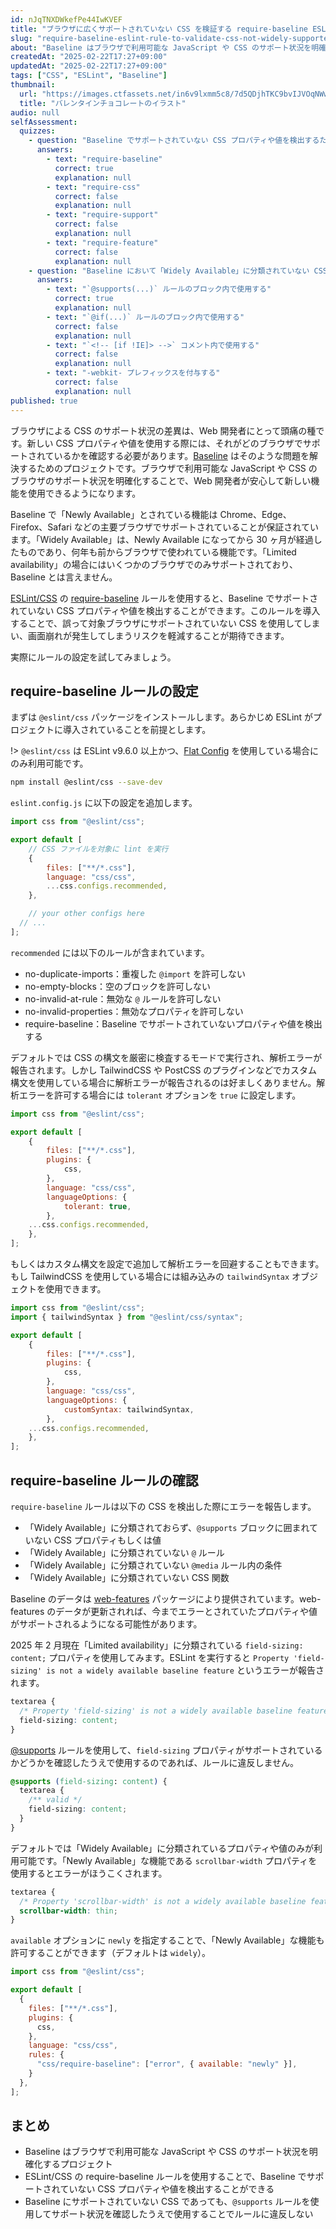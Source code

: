 ```yaml
---
id: nJqTNXDWkefPe44IwKVEF
title: "ブラウザに広くサポートされていない CSS を検証する require-baseline ESLint ルール"
slug: "require-baseline-eslint-rule-to-validate-css-not-widely-supported-in-browsers"
about: "Baseline はブラウザで利用可能な JavaScript や CSS のサポート状況を明確化するプロジェクトです。ESLint/CSS の require-baseline ルールを使用することで、Baseline でサポートされていない CSS プロパティや値を検出することができます。"
createdAt: "2025-02-22T17:27+09:00"
updatedAt: "2025-02-22T17:27+09:00"
tags: ["CSS", "ESLint", "Baseline"]
thumbnail:
  url: "https://images.ctfassets.net/in6v9lxmm5c8/7d5QDjhTKC9bvIJVOqNWwY/16958dae8788f839969904dd9000d208/various-chocolates_12311.png"
  title: "バレンタインチョコレートのイラスト"
audio: null
selfAssessment:
  quizzes:
    - question: "Baseline でサポートされていない CSS プロパティや値を検出するための ESLint/CSS ルールは何か？"
      answers:
        - text: "require-baseline"
          correct: true
          explanation: null
        - text: "require-css"
          correct: false
          explanation: null
        - text: "require-support"
          correct: false
          explanation: null
        - text: "require-feature"
          correct: false
          explanation: null
    - question: "Baseline において「Widely Available」に分類されていない CSS プロパティや値を使用する場合に ESLint のエラーを回避する方法として正しいものはどれか？"
      answers:
        - text: "`@supports(...)` ルールのブロック内で使用する"
          correct: true
          explanation: null
        - text: "`@if(...)` ルールのブロック内で使用する"
          correct: false
          explanation: null
        - text: "`<!-- [if !IE]> -->` コメント内で使用する"
          correct: false
          explanation: null
        - text: "-webkit- プレフィックスを付与する"
          correct: false
          explanation: null
published: true
---
```

ブラウザによる CSS のサポート状況の差異は、Web 開発者にとって頭痛の種です。新しい CSS プロパティや値を使用する際には、それがどのブラウザでサポートされているかを確認する必要があります。[Baseline](https://web.dev/baseline?hl=ja) はそのような問題を解決するためのプロジェクトです。ブラウザで利用可能な JavaScript や CSS のブラウザのサポート状況を明確化することで、Web 開発者が安心して新しい機能を使用できるようになります。

Baseline で「Newly Available」とされている機能は Chrome、Edge、Firefox、Safari などの主要ブラウザでサポートされていることが保証されています。「Widely Available」は、Newly Available になってから 30 ヶ月が経過したものであり、何年も前からブラウザで使われている機能です。「Limited availability」の場合にはいくつかのブラウザでのみサポートされており、Baseline とは言えません。

[ESLint/CSS](https://github.com/eslint/css) の [require-baseline](https://github.com/eslint/css/blob/main/docs/rules/require-baseline.md) ルールを使用すると、Baseline でサポートされていない CSS プロパティや値を検出することができます。このルールを導入することで、誤って対象ブラウザにサポートされていない CSS を使用してしまい、画面崩れが発生してしまうリスクを軽減することが期待できます。

実際にルールの設定を試してみましょう。

## require-baseline ルールの設定

まずは `@eslint/css` パッケージをインストールします。あらかじめ ESLint がプロジェクトに導入されていることを前提とします。

!> `@eslint/css` は ESLint v9.6.0 以上かつ、[Flat Config](https://eslint.org/docs/latest/use/configure/configuration-files) を使用している場合にのみ利用可能です。

```bash
npm install @eslint/css --save-dev
```

`eslint.config.js` に以下の設定を追加します。

```js:eslint.config.js
import css from "@eslint/css";

export default [
	// CSS ファイルを対象に lint を実行
	{
		files: ["**/*.css"],
		language: "css/css",
		...css.configs.recommended,
	},

	// your other configs here
  // ...
];
```

`recommended` には以下のルールが含まれています。

- no-duplicate-imports：重複した `@import` を許可しない
- no-empty-blocks：空のブロックを許可しない
- no-invalid-at-rule：無効な `@` ルールを許可しない
- no-invalid-properties：無効なプロパティを許可しない
- require-baseline：Baseline でサポートされていないプロパティや値を検出する

デフォルトでは CSS の構文を厳密に検査するモードで実行され、解析エラーが報告されます。しかし TailwindCSS や PostCSS のプラグインなどでカスタム構文を使用している場合に解析エラーが報告されるのは好ましくありません。解析エラーを許可する場合には `tolerant` オプションを `true` に設定します。

```js:eslint.config.js
import css from "@eslint/css";

export default [
	{
		files: ["**/*.css"],
		plugins: {
			css,
		},
		language: "css/css",
		languageOptions: {
			tolerant: true,
		},
    ...css.configs.recommended,
	},
];
```

もしくはカスタム構文を設定で追加して解析エラーを回避することもできます。もし TailwindCSS を使用している場合には組み込みの `tailwindSyntax` オブジェクトを使用できます。

```js:eslint.config.js
import css from "@eslint/css";
import { tailwindSyntax } from "@eslint/css/syntax";

export default [
	{
		files: ["**/*.css"],
		plugins: {
			css,
		},
		language: "css/css",
		languageOptions: {
			customSyntax: tailwindSyntax,
		},
    ...css.configs.recommended,
	},
];
```

## require-baseline ルールの確認

`require-baseline` ルールは以下の CSS を検出した際にエラーを報告します。

- 「Widely Available」に分類されておらず、`@supports` ブロックに囲まれていない CSS プロパティもしくは値
- 「Widely Available」に分類されていない `@` ルール
- 「Widely Available」に分類されていない `@media` ルール内の条件
- 「Widely Available」に分類されていない CSS 関数

Baseline のデータは [web-features](https://www.npmjs.com/package/web-features) パッケージにより提供されています。web-features のデータが更新されれば、今までエラーとされていたプロパティや値がサポートされるようになる可能性があります。

2025 年 2 月現在「Limited availability」に分類されている `field-sizing: content;` プロパティを使用してみます。ESLint を実行すると `Property 'field-sizing' is not a widely available baseline feature` というエラーが報告されます。

```css
textarea {
  /* Property 'field-sizing' is not a widely available baseline feature */
  field-sizing: content;
}
```

[@supports](https://developer.mozilla.org/ja/docs/Web/CSS/@supports) ルールを使用して、`field-sizing` プロパティがサポートされているかどうかを確認したうえで使用するのであれば、ルールに違反しません。

```css
@supports (field-sizing: content) {
  textarea {
    /** valid */
    field-sizing: content;
  }
}
```

デフォルトでは「Widely Available」に分類されているプロパティや値のみが利用可能です。「Newly Available」な機能である `scrollbar-width` プロパティを使用するとエラーがほうこくされます。

```css
textarea {
  /* Property 'scrollbar-width' is not a widely available baseline feature */
  scrollbar-width: thin;
}
```

`available` オプションに `newly` を指定することで、「Newly Available」な機能も許可することができます（デフォルトは `widely`）。

```js:eslint.config.js
import css from "@eslint/css";

export default [
  {
    files: ["**/*.css"],
    plugins: {
      css,
    },
    language: "css/css",
    rules: {
      "css/require-baseline": ["error", { available: "newly" }],
    }
  },
];
```

## まとめ

- Baseline はブラウザで利用可能な JavaScript や CSS のサポート状況を明確化するプロジェクト
- ESLint/CSS の require-baseline ルールを使用することで、Baseline でサポートされていない CSS プロパティや値を検出することができる
- Baseline にサポートされていない CSS であっても、`@supports` ルールを使用してサポート状況を確認したうえで使用することでルールに違反しない
